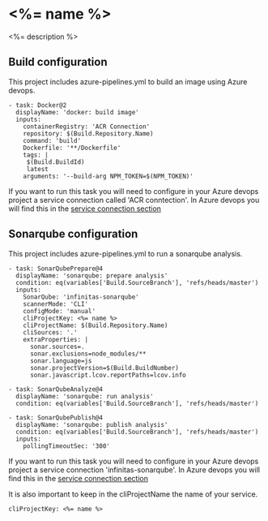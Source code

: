 # <%= name %>

<%= description %>

## Build configuration

This project includes azure-pipelines.yml to build an image using Azure devops.

```
- task: Docker@2
  displayName: 'docker: build image'
  inputs:
    containerRegistry: 'ACR Connection'
    repository: $(Build.Repository.Name)
    command: 'build'
    Dockerfile: '**/Dockerfile'
    tags: |
     $(Build.BuildId)
     latest
    arguments: '--build-arg NPM_TOKEN=$(NPM_TOKEN)'
```

If you want to run this task you will need to configure in your Azure devops project a service connection called 'ACR conntection'. In Azure devops you will find this in the [service connection section](https://docs.microsoft.com/en-us/azure/devops/pipelines/library/service-endpoints?view=azure-devops&tabs=yaml)

## Sonarqube configuration

This project includes azure-pipelines.yml to run a sonarqube analysis.

```
- task: SonarQubePrepare@4
  displayName: 'sonarqube: prepare analysis'
  condition: eq(variables['Build.SourceBranch'], 'refs/heads/master')
  inputs:
    SonarQube: 'infinitas-sonarqube'
    scannerMode: 'CLI'
    configMode: 'manual'
    cliProjectKey: <%= name %>
    cliProjectName: $(Build.Repository.Name)
    cliSources: '.'
    extraProperties: |
      sonar.sources=.
      sonar.exclusions=node_modules/**
      sonar.language=js
      sonar.projectVersion=$(Build.BuildNumber)
      sonar.javascript.lcov.reportPaths=lcov.info

- task: SonarQubeAnalyze@4
  displayName: 'sonarqube: run analysis'
  condition: eq(variables['Build.SourceBranch'], 'refs/heads/master')

- task: SonarQubePublish@4
  displayName: 'sonarqube: publish analysis'
  condition: eq(variables['Build.SourceBranch'], 'refs/heads/master')
  inputs:
    pollingTimeoutSec: '300'
```

If you want to run this task you will need to configure in your Azure devops project a service connection 'infinitas-sonarqube'. In Azure devops you will find this in the [service connection section](https://docs.microsoft.com/en-us/azure/devops/pipelines/library/service-endpoints?view=azure-devops&tabs=yaml)

It is also important to keep in the cliProjectName the name of your service.

```
cliProjectKey: <%= name %>
```
